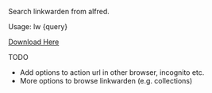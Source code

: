 Search linkwarden from alfred.

Usage: lw {query}

[Download Here](https://github.com/deafmute1/alfred-linkwarden/releases/latest/download/asset-name.zip)

TODO
- Add options to action url in other browser, incognito etc.
- More options to browse linkwarden (e.g. collections)